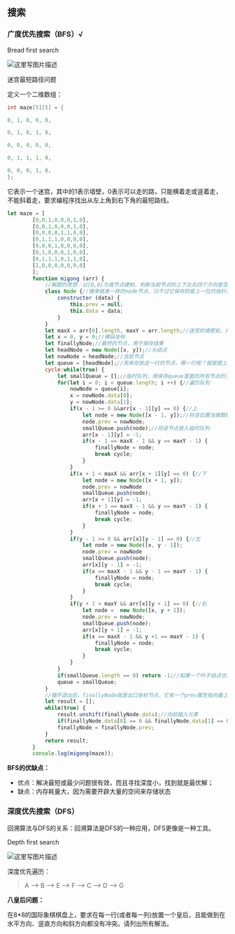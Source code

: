 ## 搜索

### 广度优先搜索（BFS）√

Bread first search

![这里写图片描述](https://img-blog.csdn.net/20180805163135680?watermark/2/text/aHR0cHM6Ly9ibG9nLmNzZG4ubmV0L3FxXzQxNjgxMjQx/font/5a6L5L2T/fontsize/400/fill/I0JBQkFCMA==/dissolve/70)

迷宫最短路径问题

定义一个二维数组：

~~~java
int maze[5][5] = {

0, 1, 0, 0, 0,

0, 1, 0, 1, 0,

0, 0, 0, 0, 0,

0, 1, 1, 1, 0,

0, 0, 0, 1, 0,
};
~~~

它表示一个迷宫，其中的1表示墙壁，0表示可以走的路，只能横着走或竖着走，不能斜着走，要求编程序找出从左上角到右下角的最短路线。

~~~js
let maze = [
        [0,0,1,0,0,0,1,0],
        [0,0,1,0,0,0,1,0],
        [0,0,0,0,1,1,0,0],
        [0,1,1,1,0,0,0,0],
        [0,0,0,1,0,0,0,0],
        [0,1,0,0,0,1,0,0],
        [0,1,1,1,0,1,1,0],
        [1,0,0,0,0,0,0,0]
		];
		function migong (arr) {
			//解题的思想：以[0,0]为首节点建树，判断当前节点的上下左右四个方向是否有"路"可走，也就是是否有0，如果有，那么就作为它的子节点放入树中，然后将这个子节点中的0 改为-1（或其他数字），一遍循环过后就能确定“树”的下一行，继续此循环，最先找到“终点”的，肯定从首节点到此路径是最短的，也就是我们要求的啦！
			class Node {//像单链表一样的node节点，只不过它保存的是上一位的指针和数据域
				constructor (data) {
					this.prev = null;
					this.data = data;
				}
			}
			let maxX = arr[0].length, maxY = arr.length;//迷宫的墙壁处，用于判断是否碰壁，也用于判断是否到终点
			let x = 0, y = 0;//横纵坐标
			let finallyNode;//最终的节点，用于保存结果
			let headNode = new Node([x, y]);//头结点
			let nowNode = headNode;//当前节点
			let queue = [headNode];//用来存放这一行的节点，哪一行呢？就是图上最新发黑完整的那一行，用于遍历出这一行的每个节点的子节点
			cycle:while(true) {
				let smallQueue = [];//临时队列，用来存queue里面的所有节点的子节点，也就是说这是'树'中queue的下一行,for循环结束后，就要找它们的下一行了，所以最下面要将它赋值给queue
				for(let i = 0; i < queue.length; i ++) {//遍历队列
					nowNode = queue[i];
					x = nowNode.data[0];
					y = nowNode.data[1];
					if(x - 1 >= 0 &&arr[x - 1][y] == 0) {//上
						let node = new Node([x - 1, y]);//将该位置当做数据域
						node.prev = nowNode;
						smallQueue.push(node);//将该节点放入临时队列
						arr[x - 1][y] = -1;
						if(x - 1 == maxX - 1 && y == maxY - 1) {
							finallyNode = node;
							break cycle;
						}
					}
					if(x + 1 < maxX && arr[x + 1][y] == 0) {//下
						let node = new Node([x + 1, y]);
						node.prev = nowNode
						smallQueue.push(node);
						arr[x + 1][y] = -1;
						if(x + 1 == maxX - 1 && y == maxY - 1) {
							finallyNode = node;
							break cycle;
						}
					}
					if(y - 1 >= 0 && arr[x][y - 1] == 0) {//左
						let node = new Node([x, y - 1]);
						node.prev = nowNode
						smallQueue.push(node);
						arr[x][y - 1] = -1;
						if(x == maxX - 1 && y - 1 == maxY - 1) {
							finallyNode = node;
							break cycle;
						}
					}
					if(y + 1 < maxY && arr[x][y + 1] == 0) {//右
						let node =  new Node([x, y + 1]);
						node.prev = nowNode;
						smallQueue.push(node);
						arr[x][y + 1] = -1;
						if(x == maxX - 1 && y +1 == maxY - 1) {
							finallyNode = node;
							break cycle;
						}
					}
				}
				if(smallQueue.length == 0) return -1;//如果一个叶子结点也没有，那就证明走到了我们创建的树的底端，也就说明此时都没找到出口，那这个迷宫就是没有出口的
				queue = smallQueue;
			}
			//循环退出后，finallyNode就是出口坐标节点，它有一个prev属性指向着上一位，最后连着入口，所以遍历这条链表就可以了，然后反向插入result[]
			let result = [];
			while(true) {
				result.unshift(finallyNode.data);//向前插入元素
				if(finallyNode.data[0] == 0 && finallyNode.data[1] == 0) break;
				finallyNode = finallyNode.prev;
			}
			return result;
		}
		console.log(migong(maze));
~~~

**BFS的优缺点：**

- 优点：解决最短或最少问题很有效，而且寻找深度小，找到就是最优解；
- 缺点：内存耗量大，因为需要开辟大量的空间来存储状态



### 深度优先搜索（DFS）

回溯算法与DFS的关系：回溯算法是DFS的一种应用，DFS更像是一种工具。

Depth first search

![这里写图片描述](https://img-blog.csdn.net/20180805184446735?watermark/2/text/aHR0cHM6Ly9ibG9nLmNzZG4ubmV0L3FxXzQxNjgxMjQx/font/5a6L5L2T/fontsize/400/fill/I0JBQkFCMA==/dissolve/70)

深度优先遍历：

> A --> B --> E --> F --> C --> D --> G

**八皇后问题：**

 在8*8的国际象棋棋盘上，要求在每一行(或者每一列)放置一个皇后，且能做到在水平方向、竖直方向和斜方向都没有冲突。请列出所有解法。 

~~~js

~~~





